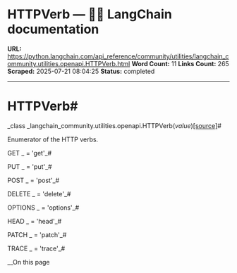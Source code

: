 # HTTPVerb — 🦜🔗 LangChain  documentation

**URL:** https://python.langchain.com/api_reference/community/utilities/langchain_community.utilities.openapi.HTTPVerb.html
**Word Count:** 11
**Links Count:** 265
**Scraped:** 2025-07-21 08:04:25
**Status:** completed

---

# HTTPVerb\#

_class _langchain\_community.utilities.openapi.HTTPVerb\(_value_\)[\[source\]](https://python.langchain.com/api_reference/_modules/langchain_community/utilities/openapi.html#HTTPVerb)\#     

Enumerator of the HTTP verbs.

GET _ = 'get'_\#     

PUT _ = 'put'_\#     

POST _ = 'post'_\#     

DELETE _ = 'delete'_\#     

OPTIONS _ = 'options'_\#     

HEAD _ = 'head'_\#     

PATCH _ = 'patch'_\#     

TRACE _ = 'trace'_\#     

__On this page